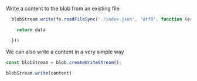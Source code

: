 Write a content to the blob from an existing file 

```js
  blobStream.write(fs.readFileSync('./index.json', 'utf8', function (err, data) {

    return data

  }))

```

We can also write a content in a very simple way

```js
const blobStream = blob.createWriteStream();

blobStream.write(content)
```

